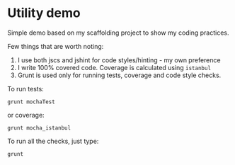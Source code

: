 # Utility demo

Simple demo based on my scaffolding project to show my coding practices.

Few things that are worth noting:
1. I use both jscs and jshint for code styles/hinting - my own preference
2. I write 100% covered code. Coverage is calculated using `istanbul`
3. Grunt is used only for running tests, coverage and code style checks.

To run tests:

    grunt mochaTest
or coverage:

    grunt mocha_istanbul

To run all the checks, just type:

    grunt
